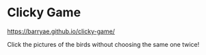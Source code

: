 # Clicky Game

https://barryae.github.io/clicky-game/

Click the pictures of the birds without choosing the same one twice!
